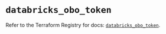 # `databricks_obo_token`

Refer to the Terraform Registry for docs: [`databricks_obo_token`](https://registry.terraform.io/providers/databricks/databricks/1.77.0/docs/resources/obo_token).
